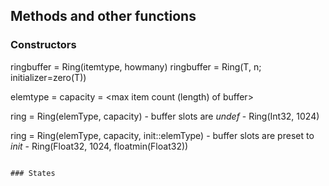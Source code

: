 ## Methods and other functions

### Constructors

ringbuffer = Ring(itemtype, howmany)
ringbuffer = Ring(T, n; initializer=zero(T))

elemtype = <any type you use>
capacity = <max item count (length) of buffer>

ring = Ring(elemType, capacity)
     - buffer slots are *undef* 
     -  Ring(Int32, 1024)

ring = Ring(elemType, capacity, init::elemType)
     -  buffer slots are preset to *init*
     - Ring(Float32, 1024, floatmin(Float32))



```

### States

